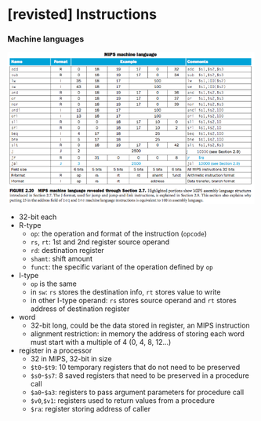 [revisted] Instructions
===

### Machine languages

![Machine languages](images/machine_language.png)

- 32-bit each
- R-type
    - `op`: the operation and format of the instruction (`opcode`)
    - `rs`, `rt`: 1st and 2nd register source operand
    - `rd`: destination register
    - `shamt`: shift amount
    - `funct`: the specific variant of the operation defined by `op`
- I-type
    - `op` is the same
    - in `sw`: `rs` stores the destination info, `rt` stores value to write
    - in other I-type operand: `rs` stores source operand and `rt` stores address of destination register
- word
    - 32-bit long, could be the data stored in register, an MIPS instruction
    - alignment restriction: in memory the address of storing each word must start with a multiple of 4 (0, 4, 8, 12...)
- register in a processor
    - 32 in MIPS, 32-bit in size
    - `$t0`-`$t9`: 10 temporary registers that do not need to be preserved
    - `$s0`-`$s7`: 8 saved registers that need to be preserved in a procedure call
    - `$a0`-`$a3`: registers to pass argument parameters for procedure call
    - `$v0`,`$v1`: registers used to return values from a procedure
    - `$ra`: register storing address of caller